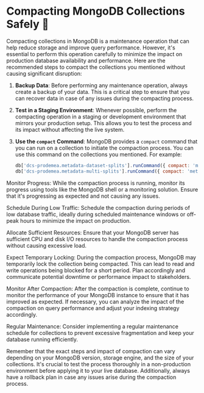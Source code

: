 # Compacting MongoDB Collections Safely 🐬

Compacting collections in MongoDB is a maintenance operation that can help reduce storage and improve query performance. However, it's essential to perform this operation carefully to minimize the impact on production database availability and performance. Here are the recommended steps to compact the collections you mentioned without causing significant disruption:

1. **Backup Data**: Before performing any maintenance operation, always create a backup of your data. This is a critical step to ensure that you can recover data in case of any issues during the compacting process.

2. **Test in a Staging Environment**: Whenever possible, perform the compacting operation in a staging or development environment that mirrors your production setup. This allows you to test the process and its impact without affecting the live system.

3. **Use the `compact` Command**: MongoDB provides a `compact` command that you can run on a collection to initiate the compaction process. You can use this command on the collections you mentioned. For example:

   ```javascript
   db['dcs-prodemea.metadata-dataset-splits'].runCommand({ compact: 'metadata-dataset-splits' })
   db['dcs-prodemea.metadata-multi-splits'].runCommand({ compact: 'metadata-multi-splits' })
Monitor Progress: While the compaction process is running, monitor its progress using tools like the MongoDB shell or a monitoring solution. Ensure that it's progressing as expected and not causing any issues.

Schedule During Low Traffic: Schedule the compaction during periods of low database traffic, ideally during scheduled maintenance windows or off-peak hours to minimize the impact on production.

Allocate Sufficient Resources: Ensure that your MongoDB server has sufficient CPU and disk I/O resources to handle the compaction process without causing excessive load.

Expect Temporary Locking: During the compaction process, MongoDB may temporarily lock the collection being compacted. This can lead to read and write operations being blocked for a short period. Plan accordingly and communicate potential downtime or performance impact to stakeholders.

Monitor After Compaction: After the compaction is complete, continue to monitor the performance of your MongoDB instance to ensure that it has improved as expected. If necessary, you can analyze the impact of the compaction on query performance and adjust your indexing strategy accordingly.

Regular Maintenance: Consider implementing a regular maintenance schedule for collections to prevent excessive fragmentation and keep your database running efficiently.

Remember that the exact steps and impact of compaction can vary depending on your MongoDB version, storage engine, and the size of your collections. It's crucial to test the process thoroughly in a non-production environment before applying it to your live database. Additionally, always have a rollback plan in case any issues arise during the compaction process.
